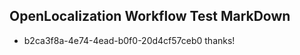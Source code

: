 ## OpenLocalization Workflow Test MarkDown
* b2ca3f8a-4e74-4ead-b0f0-20d4cf57ceb0 
thanks!<!--HONumber=Mar16_HO2-->
